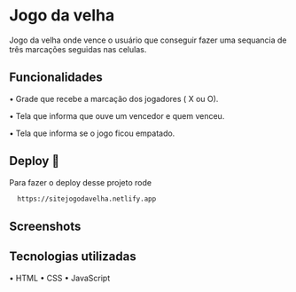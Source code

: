 # Jogo da velha

Jogo da velha onde vence o usuário que conseguir fazer uma sequancia de três marcações seguidas nas celulas.


## Funcionalidades

•	Grade que recebe a marcação dos jogadores ( X ou O).

•	Tela que informa que ouve um vencedor e quem venceu.

•	Tela que informa se o jogo ficou empatado.



## Deploy 🚀

Para fazer o deploy desse projeto rode

```bash
  https://sitejogodavelha.netlify.app
```

## Screenshots



## Tecnologias utilizadas

•	HTML
•	CSS
•	JavaScript
